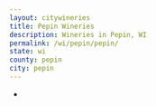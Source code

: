 ```yaml
---
layout: citywineries
title: Pepin Wineries
description: Wineries in Pepin, WI
permalink: /wi/pepin/pepin/
state: wi
county: pepin
city: pepin
---
```

-
